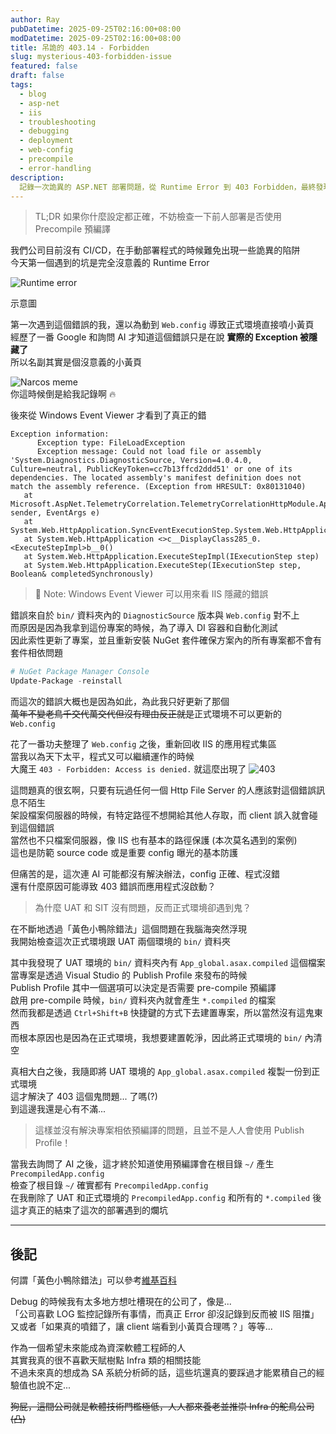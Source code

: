 ```yaml
---
author: Ray
pubDatetime: 2025-09-25T02:16:00+08:00
modDatetime: 2025-09-25T02:16:00+08:00
title: 吊詭的 403.14 - Forbidden
slug: mysterious-403-forbidden-issue
featured: false
draft: false
tags:
  - blog
  - asp-net
  - iis
  - troubleshooting
  - debugging
  - deployment
  - web-config
  - precompile
  - error-handling
description:
  記錄一次詭異的 ASP.NET 部署問題，從 Runtime Error 到 403 Forbidden，最終發現是 Precompile 預編譯設定導致的坑。包含 IIS 錯誤排查、Windows Event Viewer 使用技巧，以及如何解決預編譯相依性問題的完整除錯過程。
---
```


> TL;DR 如果你什麼設定都正確，不妨檢查一下前人部署是否使用 Precompile 預編譯&nbsp;

我們公司目前沒有 CI/CD，在手動部署程式的時候難免出現一些詭異的陷阱\
今天第一個遇到的坑是完全沒意義的 Runtime Error

![Runtime error](https://help.duo.com/servlet/rtaImage?eid=ka04u000000QjSh&feoid=00N700000039b6e&refid=0EM0g000000ou1F)
<div class="text-center">示意圖</div>

第一次遇到這個錯誤的我，還以為動到 `Web.config` 導致正式環境直接噴小黃頁\
經歷了一番 Google 和詢問 AI 才知道這個錯誤只是在說 **實際的 Exception 被隱藏了**\
所以名副其實是個沒意義的小黃頁

<img src="https://imgflip.com/s/meme/Sad-Pablo-Escobar.jpg" alt="Narcos meme" style="max-width: 75%; height: auto;">
<div class="text-center">你這時候倒是給我記錄啊 🔥</div>

後來從 Windows Event Viewer 才看到了真正的錯
```log
Exception information: 
      Exception type: FileLoadException 
      Exception message: Could not load file or assembly 'System.Diagnostics.DiagnosticSource, Version=4.0.4.0, Culture=neutral, PublicKeyToken=cc7b13ffcd2ddd51' or one of its dependencies. The located assembly's manifest definition does not match the assembly reference. (Exception from HRESULT: 0x80131040)
   at Microsoft.AspNet.TelemetryCorrelation.TelemetryCorrelationHttpModule.Application_BeginRequest(Object sender, EventArgs e)
   at System.Web.HttpApplication.SyncEventExecutionStep.System.Web.HttpApplication.IExecutionStep.Execute()
   at System.Web.HttpApplication <>c__DisplayClass285_0.<ExecuteStepImpl>b__0()
   at System.Web.HttpApplication.ExecuteStepImpl(IExecutionStep step)
   at System.Web.HttpApplication.ExecuteStep(IExecutionStep step, Boolean& completedSynchronously)
```

> 📝 Note: Windows Event Viewer 可以用來看 IIS 隱藏的錯誤&nbsp;

錯誤來自於 `bin/` 資料夾內的 `DiagnosticSource` 版本與 `Web.config` 對不上\
而原因是因為我拿到這份專案的時候，為了導入 DI 容器和自動化測試\
因此索性更新了專案，並且重新安裝 NuGet 套件確保方案內的所有專案都不會有套件相依問題
```powershell
# NuGet Package Manager Console
Update-Package -reinstall
```

而這次的錯誤大概也是因為如此，為此我只好更新了那個\
~~萬年不變老鳥千交代萬交代但沒有理由反正就是~~正式環境不可以更新的 `Web.config`

花了一番功夫整理了 `Web.config` 之後，重新回收 IIS 的應用程式集區\
當我以為天下太平，程式又可以繼續運作的時候\
大魔王 `403 - Forbidden: Access is denied.` 就這麼出現了
![403](https://learn-attachment.microsoft.com/api/attachments/253509-image.png?platform=QnA)

這問題真的很玄啊，只要有玩過任何一個 Http File Server 的人應該對這個錯誤訊息不陌生\
架設檔案伺服器的時候，有特定路徑不想開給其他人存取，而 client 誤入就會碰到這個錯誤\
當然也不只檔案伺服器，像 IIS 也有基本的路徑保護 (本次莫名遇到的案例)\
這也是防範 source code 或是重要 config 曝光的基本防護

但痛苦的是，這次連 AI 可能都沒有解決辦法，config 正確、程式沒錯\
還有什麼原因可能導致 403 錯誤而應用程式沒啟動？

> 為什麼 UAT 和 SIT 沒有問題，反而正式環境卻遇到鬼？

在不斷地透過「黃色小鴨除錯法」這個問題在我腦海突然浮現\
我開始檢查這次正式環境跟 UAT 兩個環境的 `bin/` 資料夾

其中我發現了 UAT 環境的 `bin/` 資料夾內有 `App_global.asax.compiled` 這個檔案\
當專案是透過 Visual Studio 的 Publish Profile 來發布的時候\
Publish Profile 其中一個選項可以決定是否需要 pre-compile 預編譯\
啟用 pre-compile 時候，`bin/` 資料夾內就會產生 `*.compiled` 的檔案\
然而我都是透過 `Ctrl+Shift+B` 快捷鍵的方式下去建置專案，所以當然沒有這鬼東西\
而根本原因也是因為在正式環境，我想要建置乾淨，因此將正式環境的 `bin/` 內清空

真相大白之後，我隨即將 UAT 環境的 `App_global.asax.compiled` 複製一份到正式環境\
這才解決了 403 這個鬼問題... 了嗎(?)\
到這邊我還是心有不滿...

> 這樣並沒有解決專案相依預編譯的問題，且並不是人人會使用 Publish Profile！

當我去詢問了 AI 之後，這才終於知道使用預編譯會在根目錄 `~/` 產生 `PrecompiledApp.config`\
檢查了根目錄 `~/` 確實都有 `PrecompiledApp.config`\
在我刪除了 UAT 和正式環境的 `PrecompiledApp.config` 和所有的 `*.compiled` 後\
這才真正的結束了這次的部署遇到的爛坑

---

## 後記
何謂「黃色小鴨除錯法」可以參考[維基百科](https://zh.wikipedia.org/zh-tw/%E5%B0%8F%E9%BB%84%E9%B8%AD%E8%B0%83%E8%AF%95%E6%B3%95)

Debug 的時候我有太多地方想吐槽現在的公司了，像是...\
「公司喜歡 LOG 監控記錄所有事情，而真正 Error 卻沒記錄到反而被 IIS 阻擋」\
又或者「如果真的噴錯了，讓 client 端看到小黃頁合理嗎？」等等...

作為一個希望未來能成為資深軟體工程師的人\
其實我真的很不喜歡天賦樹點 Infra 類的相關技能\
不過未來真的想成為 SA 系統分析師的話，這些坑還真的要踩過才能累積自己的經驗值也說不定...

~~狗屁，這間公司就是軟體技術門檻極低，人人都來養老並推崇 Infra 的鴕鳥公司 (凸)~~